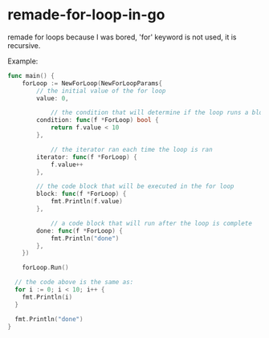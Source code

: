 # remade-for-loop-in-go

remade for loops because I was bored, 'for' keyword is not used, it is recursive.

Example:
```go
func main() {
	forLoop := NewForLoop(NewForLoopParams{
		// the initial value of the for loop
		value: 0,

    		// the condition that will determine if the loop runs a block or exits
		condition: func(f *ForLoop) bool {
			return f.value < 10
		},

    		// the iterator ran each time the loop is ran
		iterator: func(f *ForLoop) {
			f.value++
		},

		// the code block that will be executed in the for loop
		block: func(f *ForLoop) {
			fmt.Println(f.value)
		},

    		// a code block that will run after the loop is complete
		done: func(f *ForLoop) {
			fmt.Println("done")
		},
	})

	forLoop.Run()

  // the code above is the same as:
  for i := 0; i < 10; i++ {
    fmt.Println(i)
  }

  fmt.Println("done")
}
```
